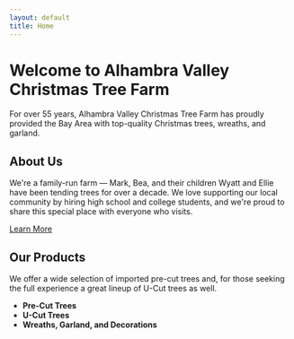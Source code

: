 ```yaml
---
layout: default
title: Home
---
```


# Welcome to Alhambra Valley Christmas Tree Farm

For over 55 years, Alhambra Valley Christmas Tree Farm has proudly provided the Bay Area with top-quality Christmas trees, wreaths, and garland.

## About Us

We're a family-run farm — Mark, Bea, and their children Wyatt and Ellie have been tending trees for over a decade. We love supporting our local community by hiring high school and college students, and we're proud to share this special place with everyone who visits.

[Learn More](/about)

## Our Products

We offer a wide selection of imported pre-cut trees and, for those seeking the full experience  a great lineup of U-Cut trees as well.

- **Pre-Cut Trees**
- **U-Cut Trees**
- **Wreaths, Garland, and Decorations**
